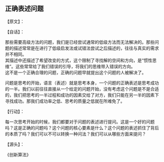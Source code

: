 ## 正确表述问题


【原文】：




【自话】：

那些需要高级方法的问题，我们是已经尝试通常的低级方法而无法解决的。那些问题的描述常常是在进行了低级启发法或试错法尝试之后描述的，往往与真实的需求并不相同。  
其描述中还描述了希望改变的方式，这个限制了寻找解的空间和方向，是“惯性思维”。这些常常给了我们错误的引导，将我们的思维带入错误的方向。  
这不是一个正确合理的问题，正确的问题早就提出这个问题的人被解决了。

问题是思考的开始，语言（表述）就是思考本身，一个问题的正确表述是思考成功的一半。我们以前往往直接从一个给定的问题开始，没有考虑这个问题是不是合适的，我们把思考的一半过程和成功的因素交给了对方，我们只能在另一半的因素下寻找成功。那我们成功率之低、思考的质量之低就在所难免了。  

【行动】：

每一次思考开始的时候，我们都要对于问题的表述进行提问。这是一个好的问题吗？这是正确的问题吗？这个问题的核心要素是什么？这个问题的表述抓住了背后的本质了吗？我们可以不可以转换一种问法？我们可以从哪些方面来提问？

【源头】：

《创新算法》
